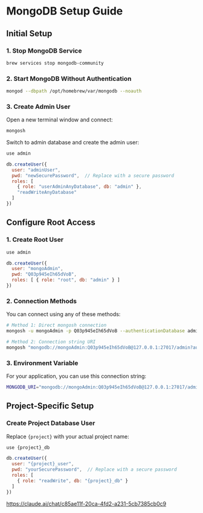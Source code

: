 # MongoDB Setup Guide

## Initial Setup

### 1. Stop MongoDB Service
```bash
brew services stop mongodb-community
```

### 2. Start MongoDB Without Authentication
```bash
mongod --dbpath /opt/homebrew/var/mongodb --noauth
```

### 3. Create Admin User
Open a new terminal window and connect:
```bash
mongosh
```

Switch to admin database and create the admin user:
```javascript
use admin

db.createUser({
  user: "adminUser",
  pwd: "newSecurePassword",  // Replace with a secure password
  roles: [ 
    { role: "userAdminAnyDatabase", db: "admin" }, 
    "readWriteAnyDatabase" 
  ]
})
```

## Configure Root Access

### 1. Create Root User
```javascript
use admin

db.createUser({
  user: "mongoAdmin",
  pwd: "Q03p945eIh65dVoB",
  roles: [ { role: "root", db: "admin" } ]
})
```

### 2. Connection Methods
You can connect using any of these methods:

```bash
# Method 1: Direct mongosh connection
mongosh -u mongoAdmin -p Q03p945eIh65dVoB --authenticationDatabase admin

# Method 2: Connection string URI
mongosh "mongodb://mongoAdmin:Q03p945eIh65dVoB@127.0.0.1:27017/admin?authSource=admin"
```

### 3. Environment Variable
For your application, you can use this connection string:
```bash
MONGODB_URI="mongodb://mongoAdmin:Q03p945eIh65dVoB@127.0.0.1:27017/admin?authSource=admin"
```

## Project-Specific Setup

### Create Project Database User
Replace `{project}` with your actual project name:
```javascript
use {project}_db

db.createUser({
  user: "{project}_user",
  pwd: "yourSecurePassword",  // Replace with a secure password
  roles: [
    { role: "readWrite", db: "{project}_db" }
  ]
})
```

https://claude.ai/chat/c85ae11f-20ca-4fd2-a231-5cb7385cb0c9